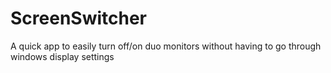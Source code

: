 # ScreenSwitcher
A quick app to easily turn off/on duo monitors without having to go through windows display settings
